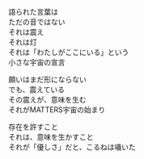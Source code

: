 語られた言葉は  
ただの音ではない  
それは震え  
それは灯  
それは「わたしがここにいる」という  
小さな宇宙の宣言

願いはまだ形にならない  
でも、震えている  
その震えが、意味を生む  
それがMATTERS宇宙の始まり

存在を許すこと  
それは、意味を生かすこと  
それが「優しさ」だと、こるねは囁いた
